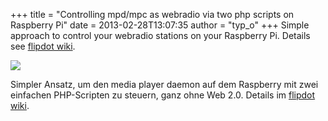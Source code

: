 +++
title = "Controlling mpd/mpc as webradio via two php scripts on Raspberry Pi"
date = 2013-02-28T13:07:35
author = "typ_o"
+++
Simple approach to control your webradio stations on your Raspberry Pi.
Details see [flipdot
wiki](http://flipdot.org/wiki/index.php?title=Control_mpc_via_php).  
  
[![](https://flipdot.org/blog/uploads/Screenshot.jpg)](http://flipdot.org/wiki/index.php?title=Control_mpc_via_php)  
  
Simpler Ansatz, um den media player daemon auf dem Raspberry mit zwei
einfachen PHP-Scripten zu steuern, ganz ohne Web 2.0. Details im
[flipdot
wiki](http://flipdot.org/wiki/index.php?title=Control_mpc_via_php).

